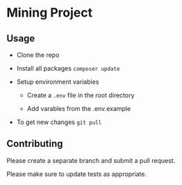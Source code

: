 # Mining Project

## Usage

- Clone the repo

- Install all packages `composer update`

- Setup environment variables

  - Create a `.env` file in the root directory

  - Add varables from the .env.example

- To get new changes `git pull`

## Contributing

Please create a separate branch and submit a pull request.

Please make sure to update tests as appropriate.
